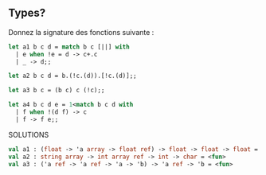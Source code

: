 ## Types?
Donnez la signature des fonctions suivante :
```ocaml
let a1 b c d = match b c [||] with
  | e when !e = d -> c+.c
  | _ -> d;;
``` 

```ocaml
let a2 b c d = b.(!c.(d)).[!c.(d)];;
``` 

```ocaml
let a3 b c = (b c) c (!c);;
```
```ocaml
let a4 b c d e = 1<match b c d with
  | f when !(d f) -> c
  | f -> f e;;
```


SOLUTIONS
```ocaml
val a1 : (float -> 'a array -> float ref) -> float -> float -> float = <fun>  
val a2 : string array -> int array ref -> int -> char = <fun>  
val a3 : ('a ref -> 'a ref -> 'a -> 'b) -> 'a ref -> 'b = <fun>
```
<!--stackedit_data:
eyJoaXN0b3J5IjpbMjY1NTYzNzY2LC0xMDk0NDQ0MTYyLC0yMT
E5MjM1NDU0LDEyMjEyMjM4NzYsLTEwMDM0MDk0NjJdfQ==
-->